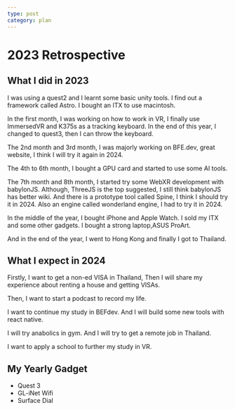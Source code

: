 ```yaml
---
type: post
category: plan
---
```


# 2023 Retrospective

## What I did in 2023

I was using a quest2 and I learnt some basic unity tools. I find out a framework called Astro. I bought an ITX to use macintosh.

In the first month, I was working on how to work in VR, I finally use ImmersedVR and K375s as a tracking keyboard. In the end of this year, I changed to quest3, then I can throw the keyboard.

The 2nd month and 3rd month, I was majorly working on BFE.dev, great website, I think I will try it again in 2024.

The 4th to 6th month, I bought a GPU card and started to use some AI tools.

The 7th month and 8th month, I started try some WebXR development with babylonJS. Although, ThreeJS is the top suggested, I still think babylonJS has better wiki. And there is a prototype tool called Spine, I think I should try it in 2024. Also an engine called wonderland engine, I had to try it in 2024.

In the middle of the year, I bought iPhone and Apple Watch. I sold my ITX and some other gadgets. I bought a strong laptop,ASUS ProArt.

And in the end of the year, I went to Hong Kong and finally I got to Thailand.

## What I expect in 2024

Firstly, I want to get a non-ed VISA in Thailand, Then I will share my experience about renting a house and getting VISAs.

Then, I want to start a podcast to record my life. 

I want to continue my study in BEFdev. And I will build some new tools with react native.

I will try anabolics in gym. And I will try to get a remote job in Thailand.

I want to apply a school to further my study in VR.

## My Yearly Gadget

- Quest 3
- GL-iNet Wifi
- Surface Dial